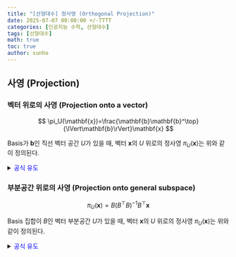 ```yaml
---
title: "[선형대수] 정사영 (Orthogonal Projection)"
date: 2025-07-07 00:00:00 +/-TTTT
categories: [인공지능 수학, 선형대수]
tags: [선형대수]
math: true
toc: true
author: sunho
---
```


## 사영 (Projection)

### 벡터 위로의 사영 (Projection onto a vector)

$$
\pi_U(\mathbf{x})=\frac{\mathbf{b}\mathbf{b}^\top}{\lVert\mathbf{b}\rVert}\mathbf{x}
$$

Basis가 $\mathbf{b}$인 직선 벡터 공간 $U$가 있을 때, 벡터 $\mathbf{x}$의 $U$ 위로의 정사영 $\pi_U(\mathbf{x})$는 위와 같이 정의된다.

<details>
<summary><font color='blue'>공식 유도</font></summary>
<div markdown="1">

1. $\pi_U(\mathbf{x})$는 $U$ 내의 벡터이기 때문에 $\mathbf{b}$의 상수배이다.

   $$
   \pi_U(\mathbf{x})=\lambda\mathbf{b}
   $$

2. $\mathbf{x}-\lambda\mathbf{b}$는 $\mathbf{b}$와 직교한다.

   $$\langle\mathbf{x}-\lambda\mathbf{b},\mathbf{b}\rangle=0\to \mathbf{x}^\top\mathbf{b}=\lambda\mathbf{b}^\top\mathbf{b}
   $$

3. 수식을 정리한다.
   
   $$
   \lambda=\frac{\mathbf{b}^\top\mathbf{x}}{\mathbf{b}^\top\mathbf{b}}~\to~\pi_U(\mathbf{x})=\frac{\mathbf{b}\mathbf{b}^\top}{\lVert\mathbf{b}\rVert}\mathbf{x}
   $$

---

</div>
</details>

### 부분공간 위로의 사영 (Projection onto general subspace)

$$
\pi_U(\mathbf{x})=B(B^\top B)^{-1}B^\top\mathbf{x}
$$

Basis 집합이 $B$인 벡터 부분공간 $U$가 있을 때, 벡터 $\mathbf{x}$의 $U$ 위로의 정사영 $\pi_U(\mathbf{x})$는 위와 같이 정의된다.

<details>
<summary><font color='blue'>공식 유도</font></summary>
<div markdown="1">

1. $\pi_U(\mathbf{x})$는 $U$ 내의 벡터이기 때문에 basis들의 선형 결합으로 표현될 수 있다.

   $$
   \pi_U(\mathbf{x})=\lambda_1\mathbf{b}_1+\cdots+\lambda_m\mathbf{b}_m=B\boldsymbol\lambda
   $$

2. $\mathbf{x}-\pi_U(\mathbf{x})$는 $U$의 basis들과 직교한다.

   $$
   \langle\mathbf{x}-\pi_U(\mathbf{x}),\mathbf{b}_1\rangle=0
   \\
   \vdots
   \\
   \langle\mathbf{x}-\pi_U(\mathbf{x}),\mathbf{b}_m\rangle=0
   $$

3. 위의 수식을 행렬로 표현한다.

   $$
   \langle\mathbf{x}-B\boldsymbol\lambda,B\rangle=0
   \to
   \mathbf{x}^\top B=(B\boldsymbol\lambda)^\top B
   $$
   
4. 수식을 정리한다.

   $$
   \boldsymbol\lambda=(B^\top B)^{-1}B^\top\mathbf{x}~\to~\pi_U(\mathbf{x})=B(B^\top B)^{-1}B^\top\mathbf{x}
   $$

---

</div>
</details>
